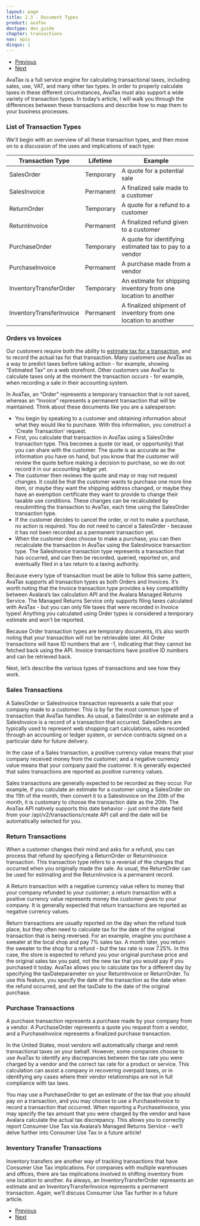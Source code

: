 ```yaml
---
layout: page
title: 2.3 - Document Types
product: avaTax
doctype: dev_guide
chapter: transactions
nav: apis
disqus: 1
---
```

<ul class="pager">
  <li class="previous"><a href="/avatax/dev-guide/transactions/should-i-commit/"><i class="glyphicon glyphicon-chevron-left"></i>Previous</a></li>
  <li class="next"><a href="/avatax/dev-guide/transactions/document-level-details/">Next<i class="glyphicon glyphicon-chevron-right"></i></a></li>
</ul>

AvaTax is a full service engine for calculating transactional taxes, including sales, use, VAT, and many other tax types. In order to properly calculate taxes in these different circumstances, AvaTax must also support a wide variety of transaction types. In today’s article, I will walk you through the differences between these transactions and describe how to map them to your business processes.

<h3>List of Transaction Types</h3>
We'll begin with an overview of all these transaction types, and then move on to a discussion of the uses and implications of each type:
<div class="mobile-table">
    <table class="styled-table">
        <thead>
            <tr>
                <th>Transaction Type</th>
                <th>Lifetime</th>
                <th>Example</th>
            </tr>
        </thead>
        <tbody>
            <tr>
                <td>SalesOrder</td>
                <td>Temporary</td>
                <td>A quote for a potential sale</td>
            </tr>
            <tr>
                <td>SalesInvoice</td>
                <td>Permanent</td>
                <td>A finalized sale made to a customer</td>
            </tr>
            <tr>
                <td>ReturnOrder</td>
                <td>Temporary</td>
                <td>A quote for a refund to a customer</td>
            </tr>
            <tr>
                <td>ReturnInvoice</td>
                <td>Permanent</td>
                <td>A finalized refund given to a customer</td>
            </tr>
            <tr>
                <td>PurchaseOrder</td>
                <td>Temporary</td>
                <td>A quote for identifying estimated tax to pay to a vendor</td>
            </tr>
             <tr>
                <td>PurchaseInvoice</td>
                <td>Permanent</td>
                <td>A purchase made from a vendor</td>
            </tr>
            <tr>
                <td>InventoryTransferOrder</td>
                <td>Temporary</td>
                <td>An estimate for shipping inventory from one location to another</td>
            </tr>
            <tr>
                <td>InventoryTransferInvoice</td>
                <td>Permanent</td>
                <td>A finalized shipment of inventory from one location to another</td>
            </tr>
        </tbody>
    </table>
</div>

<h3>Orders vs Invoices</h3>

Our customers require both the ability to <a class="dev-guide-link" href="https://developer.avalara.com/blog/2016/11/04/estimating-tax-with-rest-v2/">estimate tax for a transaction</a>, and to record the actual tax for that transaction. Many customers use AvaTax as a way to predict taxes before taking action - for example, showing “Estimated Tax” on a web storefront. Other customers use AvaTax to calculate taxes only at the moment the transaction occurs - for example, when recording a sale in their accounting system.

In AvaTax, an “Order” represents a temporary transaction that is not saved, whereas an “Invoice” represents a permanent transaction that will be maintained. Think about these documents like you are a salesperson:
<ul class="dev-guide-list">
    <li>You begin by speaking to a customer and obtaining information about what they would like to purchase. With this information, you construct a 'Create Transaction' request.</li>
    <li>First, you calculate that transaction in AvaTax using a SalesOrder transaction type. This becomes a quote (or lead, or opportunity) that you can share with the customer. The quote is as accurate as the information you have on hand, but you know that the customer will review the quote before making a decision to purchase, so we do not record it in our accounting ledger yet.</li>
    <li>The customer then reviews the quote and may or may not request changes. It could be that the customer wants to purchase one more line item, or maybe they want the shipping address changed, or maybe they have an exemption certificate they want to provide to change their taxable use conditions. These changes can be recalculated by resubmitting the transaction to AvaTax, each time using the SalesOrder transaction type.</li>
    <li>If the customer decides to cancel the order, or not to make a purchase, no action is required. You do not need to cancel a SalesOrder - because it has not been recorded as a permanent transaction yet.</li>
    <li>When the customer does choose to make a purchase, you can then recalculate the transaction in AvaTax using the SalesInvoice transaction type. The SalesInvoice transaction type represents a transaction that has occurred, and can then be recorded, queried, reported on, and eventually filed in a tax return to a taxing authority.</li>
</ul>

Because every type of transaction must be able to follow this same pattern, AvaTax supports all transaction types as both Orders and Invoices. It’s worth noting that the Invoice transaction type provides a key compatibility between Avalara’s tax calculation API and the Avalara Managed Returns Service. The Managed Returns Service only supports filing taxes calculated with AvaTax - but you can only file taxes that were recorded in Invoice types! Anything you calculated using Order types is considered a temporary estimate and won’t be reported.

Because Order transaction types are temporary documents, it’s also worth noting that your transaction will not be retrievable later. All Order transactions will have ID numbers that are -1, indicating that they cannot be fetched back using the API. Invoice transactions have positive ID numbers and can be retrieved back.

Next, let’s describe the various types of transactions and see how they work.

<h3>Sales Transactions</h3>
A SalesOrder or SalesInvoice transaction represents a sale that your company made to a customer. This is by far the most common type of transaction that AvaTax handles. As usual, a SalesOrder is an estimate and a SalesInvoice is a record of a transaction that occurred. SalesOrders are typically used to represent web shopping cart calculations, sales recorded through an accounting or ledger system, or service contracts signed on a particular date for future delivery.

In the case of a Sales transaction, a positive currency value means that your company received money from the customer; and a negative currency value means that your company paid the customer. It is generally expected that sales transactions are reported as positive currency values.

Sales transactions are generally expected to be recorded as they occur. For example, if you calculate an estimate for a customer using a SalesOrder on the 11th of the month, then convert it to a SalesInvoice on the 20th of the month, it is customary to choose the transaction date as the 20th. The AvaTax API natively supports this date behavior - just omit the date field from your /api/v2/transactions/create API call and the date will be automatically selected for you.

<h3>Return Transactions</h3>
When a customer changes their mind and asks for a refund, you can process that refund by specifying a ReturnOrder or ReturnInvoice transaction. This transaction type refers to a reversal of the charges that occurred when you originally made the sale. As usual, the ReturnOrder can be used for estimating and the ReturnInvoice is a permanent record.

A Return transaction with a negative currency value refers to money that your company refunded to your customer; a return transaction with a positive currency value represents money the customer gives to your company. It is generally expected that return transactions are reported as negative currency values.

Return transactions are usually reported on the day when the refund took place, but they often need to calculate tax for the date of the original transaction that is being reversed. For an example, imagine you purchase a sweater at the local shop and pay 7% sales tax. A month later, you return the sweater to the shop for a refund - but the tax rate is now 7.25%. In this case, the store is expected to refund you your original purchase price and the original sales tax you paid, not the new tax that you would pay if you purchased it today. AvaTax allows you to calculate tax for a different day by specifying the taxDateparameter on your ReturnInvoice or ReturnOrder. To use this feature, you specify the date of the transaction as the date when the refund occurred, and set the taxDate to the date of the original purchase.

<h3>Purchase Transactions</h3>
A purchase transaction represents a purchase made by your company from a vendor. A PurchaseOrder represents a quote you request from a vendor, and a PurchaseInvoice represents a finalized purchase transaction.

In the United States, most vendors will automatically charge and remit transactional taxes on your behalf. However, some companies choose to use AvaTax to identify any discrepancies between the tax rate you were charged by a vendor and the correct tax rate for a product or service. This calculation can assist a company in recovering overpaid taxes, or in identifying any cases where their vendor relationships are not in full compliance with tax laws.

You may use a PurchaseOrder to get an estimate of the tax that you should pay on a transaction, and you may choose to use a PurchaseInvoice to record a transaction that occurred. When reporting a PurchaseInvoice, you may specify the tax amount that you were charged by the vendor and have Avalara calculate the actual tax discrepancy. This allows you to correctly report Consumer Use Tax via Avalara’s Managed Returns Service - we’ll delve further into Consumer Use Tax in a future article!

<h3>Inventory Transfer Transactions</h3>
Inventory transfers are another way of tracking transactions that have Consumer Use Tax implications. For companies with multiple warehouses and offices, there are tax implications involved in shifting inventory from one location to another. As always, an InventoryTransferOrder represents an estimate and an InventoryTransferInvoice represents a permanent transaction. Again, we’ll discuss Consumer Use Tax further in a future article.

<ul class="pager">
  <li class="previous"><a href="/avatax/dev-guide/transactions/should-i-commit/"><i class="glyphicon glyphicon-chevron-left"></i>Previous</a></li>
  <li class="next"><a href="/avatax/dev-guide/transactions/document-level-details/">Next<i class="glyphicon glyphicon-chevron-right"></i></a></li>
</ul>